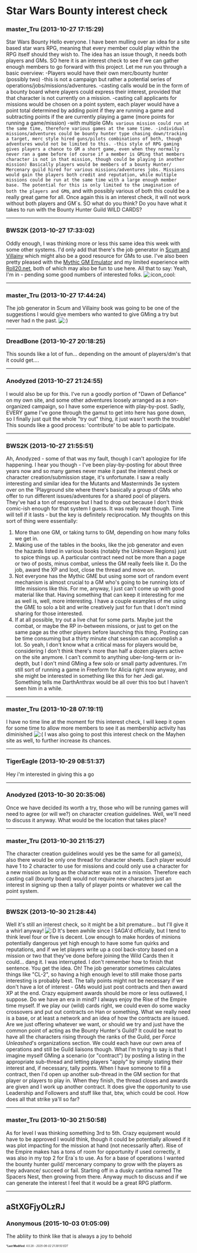 # Star Wars Bounty interest check

### **master_Tru** (2013-10-27 17:15:29)

Star Wars Bounty
Hello everyone. I have been mulling over an idea for a site based star wars RPG, meaning that every member could play within the RPG itself should they wish to. The idea has an issue though, it needs both players and GMs.
SO here it is an interest check to see if we can gather enough members to go forward with this project. Let me run you through a basic overview:
-Players would have their own merc/bounty hunter (possibly two)
-this is not a campaign but rather a potential series of operations/jobs/missions/adventures.
-casting calls would be in the form of a bounty board where players could express their interest, provided that that character is not currently on a mission.
-casting call applicants for missions would be chosen on a point system, each player would have a point total determined by adding point if they are running a game and subtracting points if the are currently playing a game (more points for running a game/mission)
-with multiple GM`s various mission could run at the same time, therefore various games at the same time.
-individual missions/adventures could be bounty hunter type chasing down/tracking a target, merc style hired guns/pilots combinations of both, though adventures would not be limited to this.
-this style of RPG gaming gives players a chance to GM a short game, even when they normally never ran a game before (of course if a member is GMing that members character is not in that mission, though could be playing in another mission)
Basically players would be members of a bounty Hunter/ Mercenary guild hired for various missions/adventures jobs. Missions would gain the players both credit and reputation, while multiple missions could be run at the same time with a large enough member base. The potential for this is only limited to the imagination of both the players and GM`s, and with possibly various of both this could be a really great game for all.
Once again this is an interest check, it will not work without both players and GM`s. SO what do you think? Do you have what it takes to run with the Bounty Hunter Guild WILD CARDS?

---

### **BWS2K** (2013-10-27 17:33:02)

Oddly enough, I was thinking more or less this same idea this week with some other systems. I'd only add that there's the job generator in [Scum and Villainy](http://starwars.wikia.com/wiki/Scum_and_Villainy_(sourcebook) "http://starwars.wikia.com/wiki/Scum_and_Villainy_(sourcebook)") which might also be a good resource for GMs to use. I've also been pretty pleased with the [Mythic GM Emulator](http://www.mythic.wordpr.com/page14/page9/page9.html "http://www.mythic.wordpr.com/page14/page9/page9.html") and my limited experience with [Roll20.net](http://roll20.net/ "http://roll20.net/"), both of which may also be fun to use here.
All that to say: Yeah, I'm in - pending some good numbers of interested folks. <!-- s:cool: -->![:icon_cool:](https://i.ibb.co/Q79VjkFQ/icon-cool.gif)<!-- s:cool: -->

---

### **master_Tru** (2013-10-27 17:44:24)

The job generator in Scum and Villainy book was going to be one of the suggestions I would give members who wanted to give GMing a try but never had n the past. <!-- s:) -->![:)](https://i.ibb.co/8LPNcWCM/icon-e-smile.gif)<!-- s:) -->

---

### **DreadBone** (2013-10-27 20:18:25)

This sounds like a lot of fun... depending on the amount of players/dm's that it could get....

---

### **Anodyzed** (2013-10-27 21:24:55)

I would also be up for this. I've run a goodly portion of "Dawn of Defiance" on my own site, and some other adventures loosely arranged as a non-organized campaign, so I have some experience with play-by-post. Sadly, EVERY game I've gone through the gamut to get into here has gone down, so I finally just quit the whole "try out" thing, it just wasn't worth the trouble! This sounds like a good process: 'contribute' to be able to participate.

---

### **BWS2K** (2013-10-27 21:55:51)

Ah, Anodyzed - some of that was my fault, though I can't apologize for life happening. I hear you though - I've been play-by-posting for about three years now and so many games never make it past the interest check or character creation/submission stage, it's unfortunate. I saw a really interesting and similar idea for the Mutants and Masterminds 3e system over on the 'Playground site where there's basically a group of GMs who offer to run different issues/adventures for a shared pool of players. They've had a ton of response but I had to drop out because I don't think comic-ish enough for that system I guess. It was really neat though. Time will tell if it lasts - but the key is definitely reciprocation.
My thoughts on this sort of thing were essentially:
1) More than one GM, or taking turns to GM, depending on how many folks we get in.
2) Making use of the tables in the books, like the job generator and even the hazards listed in various books (notably the Unknown Regions) just to spice things up. A particular contract need not be more than a page or two of posts, minus combat, unless the GM really feels like it. Do the job, award the XP and loot, close the thread and move on.
3) Not everyone has the Mythic GME but using some sort of random event mechanism is almost crucial to a GM who's going to be running lots of little missions like this. For me, anyway, I just can't come up with good material like that. Having something that can keep it interesting for me as well is, well, more interesting. I have a couple examples of me using the GME to solo a bit and write creatively just for fun that I don't mind sharing for those interested.
4) If at all possible, try out a live chat for some parts. Maybe just the combat, or maybe the RP in-between missions, or just to get on the same page as the other players before launching this thing. Posting can be time consuming but a thirty minute chat session can accomplish a lot.
So yeah, I don't know what a critical mass for players would be, considering I don't think there's more than half a dozen players active on the site anymore. I can't commit to anything uber-long-term or in-depth, but I don't mind GMing a few solo or small party adventures. I'm still sort of running a game in Freeform for Alicia right now anyway, and she might be interested in something like this for her Jedi gal. Something tells me DarthAnthrax would be all over this too but I haven't seen him in a while.

---

### **master_Tru** (2013-10-28 07:19:11)

I have no time line at the moment for this interest check, I will keep it open for some time to allow more members to see it as membership activity has diminished <!-- s:( -->![:(](https://i.ibb.co/FqwXZcmj/icon-e-sad.gif)<!-- s:( -->
I was also going to post this interest check on the Mayhen site as well, to further increase its chances.

---

### **TigerEagle** (2013-10-29 08:51:37)

Hey i'm interested in giving this a go

---

### **Anodyzed** (2013-10-30 20:35:06)

Once we have decided its worth a try, those who will be running games will need to agree (or will we?) on character creation guidelines.
Well, we'll need to discuss it anyway. What would be the location that takes place?

---

### **master_Tru** (2013-10-30 21:15:27)

The character creation guidelines would yes be the same for all game(s), also there would be only one thread for character sheets. Each player would have 1 to 2 character to use for missions and could only use a character for a new mission as long as the character was not in a mission. Therefore each casting call (bounty board) would not require new characters just an interest in signing up then a tally of player points or whatever we call the point system.

---

### **BWS2K** (2013-10-30 21:28:44)

Well it's still an interest check, so it might be a bit premature... but I'll give it a whirl anyway! <!-- s:D -->![:D](https://i.ibb.co/MDcFvFDD/icon-e-biggrin.gif)<!-- s:D -->
It's been awhile since I SAGA'd officially, but I tend to think level four or five is decent. Low enough to make hordes of minions potentially dangerous yet high enough to have some fun quirks and reputations, and if we let players write up a cool back-story based on a mission or two that they've done before joining the Wild Cards then it could... dang it. I was interrupted. I don't remember how to finish that sentence. You get the idea. Oh! The job generator sometimes calculates things like "CL-2", so having a high enough level to still make those parts interesting is probably best. The tally points might not be necessary if we don't have a lot of interest - GMs would just post contracts and then award XP at the end. Crazy equipment awards should be more or less outlawed, I suppose. Do we have an era in mind? I always enjoy the Rise of the Empire time myself. If we play our (wild) cards right, we could even do some wacky crossovers and put out contracts on Han or something.
What we really need is a base, or at least a network and an idea of how the contracts are issued. Are we just offering whatever we want, or should we try and just have the common point of acting as the Bounty Hunter's Guild? It could be neat to have all the characters rising through the ranks of the Guild, per *Force Unleashed*'s organizations section. We could each have our own area of operations and still be Guild liaisons though. What I'm trying to say is that I imagine myself GMing a scenario (or "contract") by posting a listing in the appropriate sub-thread and letting players "apply" by simply stating their interest and, if necessary, tally points. When I have someone to fill a contract, then I'd open up another sub-thread in the GM section for that player or players to play in. When they finish, the thread closes and awards are given and I work up another contract. It does give the opportunity to use Leadership and Followers and stuff like that, btw, which could be cool.
How does all that strike ya'll so far?

---

### **master_Tru** (2013-10-30 21:50:58)

As for level I was thinking something 3rd to 5th. Crazy equipment would have to be approved I would think, though it could be potentially allowed if it was plot impacting for the mission at hand (not necessarily after). Rise of the Empire makes has a tons of room for opportunity if used correctly, it was also in my top 2 for Era`s to use.
As for a base of operations I wanted the bounty hunter guild/ mercenary company to grow with the players as they advance/ succeed or fail. Starting off in a dusky cantina named The Spacers Nest, then growing from there. Anyway much to discuss and if we can generate the interest I feel that it would be a great RPG platform.

---

## aStXGFjyOLzRJ

### **Anonymous** (2015-10-03 01:05:09)

The abliity to think like that is always a joy to behold



<span style="font-size: 0.5em;">***Last Modified**: 4.0.28 - *2025-06-02 21:38:50 EDT*</span>